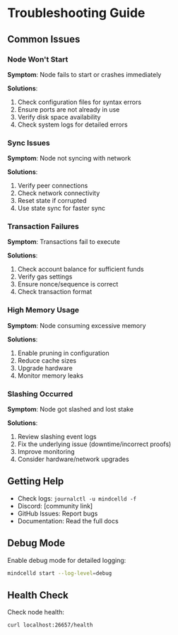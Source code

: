# Troubleshooting Guide

## Common Issues

### Node Won't Start

**Symptom**: Node fails to start or crashes immediately

**Solutions**:
1. Check configuration files for syntax errors
2. Ensure ports are not already in use
3. Verify disk space availability
4. Check system logs for detailed errors

### Sync Issues

**Symptom**: Node not syncing with network

**Solutions**:
1. Verify peer connections
2. Check network connectivity
3. Reset state if corrupted
4. Use state sync for faster sync

### Transaction Failures

**Symptom**: Transactions fail to execute

**Solutions**:
1. Check account balance for sufficient funds
2. Verify gas settings
3. Ensure nonce/sequence is correct
4. Check transaction format

### High Memory Usage

**Symptom**: Node consuming excessive memory

**Solutions**:
1. Enable pruning in configuration
2. Reduce cache sizes
3. Upgrade hardware
4. Monitor memory leaks

### Slashing Occurred

**Symptom**: Node got slashed and lost stake

**Solutions**:
1. Review slashing event logs
2. Fix the underlying issue (downtime/incorrect proofs)
3. Improve monitoring
4. Consider hardware/network upgrades

## Getting Help

- Check logs: `journalctl -u mindcelld -f`
- Discord: [community link]
- GitHub Issues: Report bugs
- Documentation: Read the full docs

## Debug Mode

Enable debug mode for detailed logging:

```bash
mindcelld start --log-level=debug
```

## Health Check

Check node health:

```bash
curl localhost:26657/health
```

